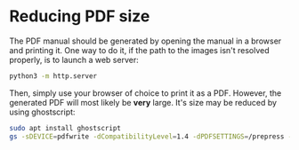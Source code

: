 # Reducing PDF size

The PDF manual should be generated by opening the manual in a browser
and printing it. One way to do it, if the path to the images isn't resolved
properly, is to launch a web server:

```sh
python3 -m http.server
```

Then, simply use your browser of choice to print it as a PDF.
However, the generated PDF will most likely be **very** large.
It's size may be reduced by using ghostscript:

```sh
sudo apt install ghostscript
gs -sDEVICE=pdfwrite -dCompatibilityLevel=1.4 -dPDFSETTINGS=/prepress -dNOPAUSE -dQUIET -dBATCH -sOutputFile=ballgametm.pdf manual.pdf
```
